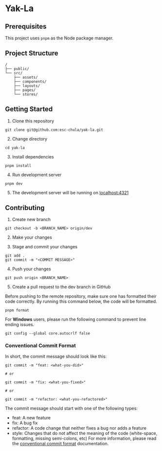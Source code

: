 # Yak-La

## Prerequisites

This project uses `pnpm` as the Node package manager.

## Project Structure

```
/
├── public/
└── src/
    ├── assets/
    ├── components/
    ├── layouts/
    ├── pages/
    └── stores/
```

## Getting Started

1. Clone this repository

```
git clone git@github.com:esc-chula/yak-la.git
```

2. Change directory

```
cd yak-la
```

3. Install dependencies

```
pnpm install
```

4. Run development server

```
pnpm dev
```

5. The development server will be running on [localhost:4321](http://localhost:4321)

## Contributing

1. Create new branch

```
git checkout -b <BRANCH_NAME> origin/dev
```

2. Make your changes

3. Stage and commit your changes

```
git add .
git commit -m "<COMMIT MESSAGE>"
```

4. Push your changes

```
git push origin <BRANCH_NAME>
```

5. Create a pull request to the dev branch in GitHub

Before pushing to the remote repository, make sure one has formatted their code correctly. By running this command below, the code will be formatted.

```
pnpm format
```

For **Windows** users, please run the following command to prevent line ending issues.

```
git config --global core.autocrlf false
```

### Conventional Commit Format

In short, the commit message should look like this:

```
git commit -m "feat: <what-you-did>"

# or

git commit -m "fix: <what-you-fixed>"

# or

git commit -m "refactor: <what-you-refactored>"
```

The commit message should start with one of the following types:

- feat: A new feature
- fix: A bug fix
- refactor: A code change that neither fixes a bug nor adds a feature
- style: Changes that do not affect the meaning of the code (white-space, formatting, missing semi-colons, etc)
  For more information, please read the [conventional commit format](https://www.conventionalcommits.org/en/v1.0.0/) documentation.
